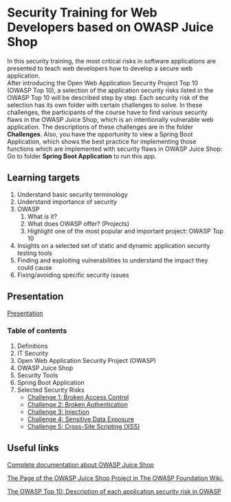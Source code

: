 # Security Training for Web Developers based on OWASP Juice Shop

In this security training, the most critical risks in software applications are presented to teach web developers how to develop a secure web application.  
After introducing the Open Web Application Security Project Top 10 (OWASP Top 10), a selection of the application security risks listed in the OWASP Top 10 will be described step by step. Each security risk of the selection has its own folder with certain challenges to solve. In these challenges, the participants of the course have to find various security flaws in the OWASP Juice Shop, which is an intentionally vulnerable web application.
The descriptions of these challenges are in the folder **Challenges**.
Also, you have the opportunity to view a Spring Boot Application, which shows the best practice for implementing those functions which are implemented with security flaws in OWASP Juice Shop: Go to folder **Spring Boot Application** to run this app.

## Learning targets
1. Understand basic security terminology
2. Understand importance of security
3. OWASP
   1. What is it?
   2. What does OWASP offer? (Projects)
   3. Highlight one of the most popular and important project: OWASP Top 10
4. Insights on a selected set of static and dynamic application security testing tools
5. Finding and exploiting vulnerabilities to understand the impact they could cause
6. Fixing/avoiding specific security issues

## Presentation

[Presentation](https://nt-ca-aqe.github.io/developer-security-training/)

### Table of contents
1. Definitions
2. IT Security
3. Open Web Application Security Project (OWASP)
4. OWASP Juice Shop 
5. Security Tools
6. Spring Boot Application
7. Selected Security Risks
   * [Challenge 1: Broken Access Control](Challenge-1/README.md)
   * [Challenge 2: Broken Authentication](Challenge-2/README.md)
   * [Challenge 3: Injection](Challenge-3/README.md)
   * [Challenge 4: Sensitive Data Exposure](Challenge-4/README.md)
   * [Challenge 5: Cross-Site Scripting (XSS)](Challenge-5/README.md)


## Useful links

[Complete documentation about OWASP Juice Shop](https://bkimminich.gitbooks.io/pwning-owasp-juice-shop/content/)

[The Page of the OWASP Juice Shop Project in The OWASP Foundation Wiki.](https://www.owasp.org/index.php/OWASP_Juice_Shop)

[The OWASP Top 10: Description of each application security risk in OWASP](https://www.owasp.org/images/7/72/OWASP_Top_10-2017_%28en%29.pdf.pdf)

